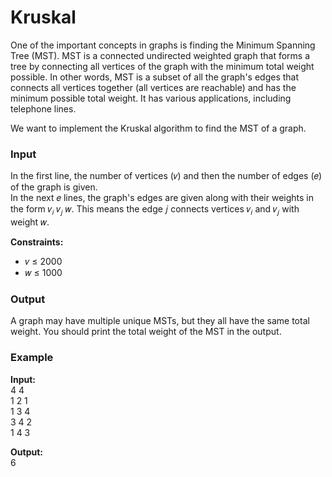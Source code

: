 # Kruskal  

One of the important concepts in graphs is finding the Minimum Spanning Tree (MST). MST is a connected undirected weighted graph that forms a tree by connecting all vertices of the graph with the minimum total weight possible. In other words, MST is a subset of all the graph's edges that connects all vertices together (all vertices are reachable) and has the minimum possible total weight. It has various applications, including telephone lines.

We want to implement the Kruskal algorithm to find the MST of a graph.

### Input  
In the first line, the number of vertices (𝑣) and then the number of edges (𝑒) of the graph is given.  
In the next 𝑒 lines, the graph's edges are given along with their weights in the form 𝑣<sub>𝑖</sub> 𝑣<sub>𝑗</sub> 𝑤. This means the edge 𝑗 connects vertices 𝑣<sub>𝑖</sub> and 𝑣<sub>𝑗</sub> with weight 𝑤.  

**Constraints:** 
- 𝑣 ≤ 2000   
- 𝑤 ≤ 1000   

### Output  
A graph may have multiple unique MSTs, but they all have the same total weight. You should print the total weight of the MST in the output.


### **Example**

**Input:**  
4 4  
1 2 1  
1 3 4  
3 4 2  
1 4 3  

**Output:**  
6